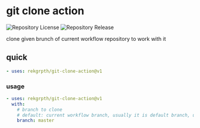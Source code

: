 # git clone action

![Repository License](https://img.shields.io/github/license/RekGRpth/git-clone-action)
![Repository Release](https://img.shields.io/github/v/release/RekGRpth/git-clone-action)

clone given brunch of current workflow repository to work with it

## quick

```yml
- uses: rekgrpth/git-clone-action@v1
```

### usage

```yaml
- uses: rekgrpth/git-clone-action@v1
  with:
    # branch to clone
    # default: current workflow branch, usually it is default branch, usually it is master
    branch: master
```

